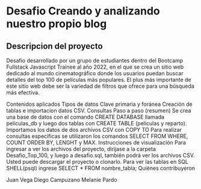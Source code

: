# Desafio Creando y analizando nuestro propio blog

## Descripcion del proyecto

Desafio desarrollado por un grupo de estudiantes dentro del Bootcamp Fullstack Javascript Trainee al año 2022, en el que se crea un sitio web dedicado al mundo cinematográfico donde los usuarios puedan buscar detalles del top 100 de películas más populares. El plus más importante de este sitio web debe ser la variedad de filtros que ofrece para una búsqueda más efectiva.

Contenidos aplicados
Tipos de datos
Clave primaria y foránea
Creación de tablas e importacion datos CSV.
Consultas
Paso a paso (resumen)
Se crea una base de datos con el comando CREATE DATABASE llamada peliculas_db y luego dos tablas con CREATE TABLE (peliculas y reparto).
Importamos los datos de dos archivos CSV con COPY TO
Para realizar consultas especificas se utilizaron los comandos SELECT FROM WHERE, COUNT ORDER BY, LENGHT y MAX.
Instrucciones de visualización
Para ingresar a ver los archivos del proyecto, dirijase a la carpeta Desafio_Top_100, y luego a desafio.sql, también podrá ver los archivos CSV.
Usted puede descargar el proyecto o clonarlo.
Para ver las tablas en SQL SHELL(psql) ingrese SELECT * FROM nombre_tabla;
Quiénes contribuyeron

Juan Vega
Diego Campuzano
Melanie Pardo
